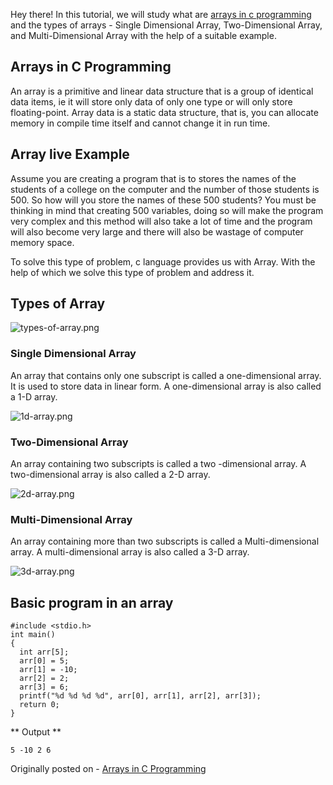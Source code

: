 Hey there! In this tutorial, we will study what are  [arrays in c programming](https://usemynotes.com/what-are-arrays-in-c-programming/)  and the types of arrays - Single Dimensional Array, Two-Dimensional Array, and Multi-Dimensional Array with the help of a suitable example.

## Arrays in C Programming
An array is a primitive and linear data structure that is a group of identical data items, ie it will store only data of only one type or will only store floating-point. Array data is a static data structure, that is, you can allocate memory in compile time itself and cannot change it in run time.

## Array live Example
Assume you are creating a program that is to stores the names of the students of a college on the computer and the number of those students is 500. So how will you store the names of these 500 students? You must be thinking in mind that creating 500 variables, doing so will make the program very complex and this method will also take a lot of time and the program will also become very large and there will also be wastage of computer memory space.

To solve this type of problem, c language provides us with Array. With the help of which we solve this type of problem and address it.

## Types of Array

![types-of-array.png](https://cdn.hashnode.com/res/hashnode/image/upload/v1615091776231/Pqpsq_aAR.png)

### Single Dimensional Array
An array that contains only one subscript is called a one-dimensional array. It is used to store data in linear form. A one-dimensional array is also called a 1-D array.

![1d-array.png](https://cdn.hashnode.com/res/hashnode/image/upload/v1615091790235/ZXtATiZoA.png)

### Two-Dimensional Array
An array containing two subscripts is called a two -dimensional array. A two-dimensional array is also called a 2-D array.

![2d-array.png](https://cdn.hashnode.com/res/hashnode/image/upload/v1615091806166/aXfwXK6H1.png)

### Multi-Dimensional Array
An array containing more than two subscripts is called a Multi-dimensional array. A multi-dimensional array is also called a 3-D array.

![3d-array.png](https://cdn.hashnode.com/res/hashnode/image/upload/v1615091817923/SwEkJEVIt.png)

## Basic program in an array

```
#include <stdio.h>
int main()
{
  int arr[5];
  arr[0] = 5;
  arr[1] = -10;
  arr[2] = 2;
  arr[3] = 6; 
  printf("%d %d %d %d", arr[0], arr[1], arr[2], arr[3]);
  return 0;
}
```
** Output **
```
5 -10 2 6
```
Originally posted on - [Arrays in C Programming](https://alimammiya.hashnode.dev/arrays-in-c-programming)

